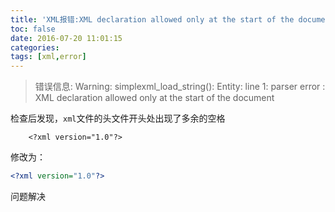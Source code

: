 ```yaml
---
title: 'XML报错:XML declaration allowed only at the start of the document'
toc: false
date: 2016-07-20 11:01:15
categories: 
tags: [xml,error]
---
```




>错误信息:
>Warning: simplexml_load_string(): Entity: line 1: parser error : XML declaration allowed only at the start of the document


<!--more-->

检查后发现，`xml`文件的头文件开头处出现了多余的空格

```
    <?xml version="1.0"?>
```

修改为：

``` xml
<?xml version="1.0"?>
```

问题解决